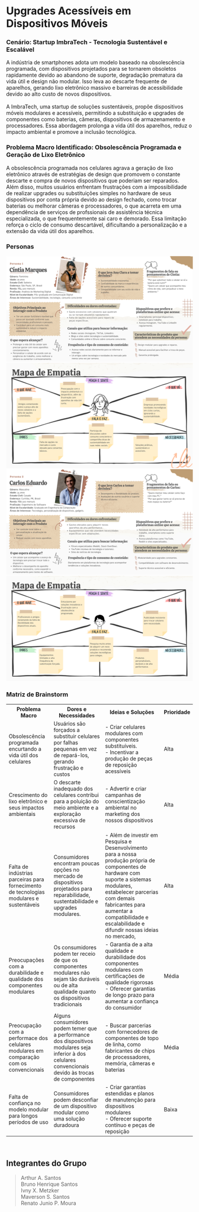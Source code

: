 # Upgrades Acessíveis em Dispositivos Móveis

### Cenário: Startup ImbraTech - Tecnologia Sustentável e Escalável

A indústria de smartphones adota um modelo baseado na obsolescência programada, com dispositivos projetados para se tornarem obsoletos rapidamente devido ao abandono de suporte, degradação prematura da vida útil e design não modular. Isso leva ao descarte frequente de aparelhos, gerando lixo eletrônico massivo e barreiras de acessibilidade devido ao alto custo de novos dispositivos.
<br> <br>
A ImbraTech, uma startup de soluções sustentáveis, propõe dispositivos móveis modulares e acessíveis, permitindo a substituição e upgrades de componentes como baterias, câmeras, dispositivos de armazenamento e processadores. Essa abordagem prolonga a vida útil dos aparelhos, reduz o impacto ambiental e promove a inclusão tecnológica.


### Problema Macro Identificado: Obsolescência Programada e Geração de Lixo Eletrônico

A obsolescência programada nos celulares agrava a geração de lixo eletrônico através de estratégias de design que promovem o constante descarte e compra de novos dispositivos que poderiam ser reparados. Além disso, muitos usuários enfrentam frustrações com a impossibilidade de realizar upgrades ou substituições simples no hardware de seus dispositivos por conta própria devido ao design fechado, como trocar baterias ou melhorar câmeras e processadores, o que acarreta em uma dependência de serviços de profssionais de assistência técnica especializada, o que frequentemente sai caro e demorado. Essa limitação reforça o ciclo de consumo descartável, dificultando a personalização e a extensão da vida útil dos aparelhos.


### Personas

<img src="assets/4.png">
<img src="assets/5.png">
<img src="assets/6.png">
<img src="assets/7.png">

### Matriz de Brainstorm

<table>
    <tr>
        <th>Problema Macro</th>
        <th>Dores e Necessidades</th>
        <th>Ideias e Soluções</th>
        <th>Prioridade</th>
    </tr>
    <tr>
        <td>Obsolescência programada encurtando a vida útil dos celulares</td>
        <td>Usuários são forçados a substituir celulares por falhas pequenas em vez de repará-los, gerando frustração e custos</td>
        <td>- Criar celulares modulares com componentes substituíveis. <br> - Incentivar a produção de peças de reposição acessíveis
        </td>
        <td> Alta
        </td>
    </tr>
    <tr>
        <td>Crescimento do lixo eletrônico e seus impactos ambientais</td>
        <td>O descarte inadequado dos celulares contribui para a poluição do meio ambiente e a exploração excessiva de recursos</td>
        <td>- Advertir e criar campanhas de conscientização ambiental no marketing dos nossos dispositivos</td>
        <td>Alta</td>
    </tr>
    <tr>
        <td>Falta de indústrias parceiras para fornecimento de tecnologias modulares e sustentáveis</td>
        <td>Consumidores encontram poucas opções no mercado de dispositivos projetados para reparabilidade, sustentabilidade e upgrades modulares.</td>
        <td>- Além de investir em Pesquisa e Desenvolvimento para a nossa produção própria de componentes de hardware com suporte a sistemas modulares, estabelecer parcerias com demais fabricantes para aumentar a compatibilidade e escalabilidade e difundir nossas ideias no mercado,</td>
        <td>Alta</td>
    </tr>
    <tr>
        <td>Preocupações com a durabilidade e qualidade dos componentes modulares</td>
        <td>Os consumidores podem ter receio de que os componentes modulares não sejam tão duráveis ou de alta qualidade quanto os dispositivos tradicionais</td>
        <td>- Garantia de a alta qualidade e durabilidade dos componentes modulares com certificações de qualidade rigorosas <br> - Oferecer garantias de longo prazo para aumentar a confiança do consumidor</td>
        <td>Média</td>
    </tr>
    <tr>
        <td>Preocupação com a performace dos celulares modulares em comparação com os convencionais</td>
        <td>Alguns consumidores podem temer que a performance dos dispositivos modulares seja inferior à dos celulares convencionais devido às trocas de componentes</td>
        <td>- Buscar parcerias com fornecedores de componentes de topo de linha, como fabricantes de chips de processadores, memória, câmeras e baterias</td>
        <td>Média</td>
    </tr>
    <tr>
        <td>Falta de confiança no modelo modular para longos períodos de uso</td>
        <td>Consumidores podem desconfiar de um dispositivo modular como uma solução duradoura</td>
        <td>- Criar garantias estendidas e planos de manutenção para dispositivos modulares <br>
- Oferecer suporte contínuo e peças de reposição</td>
        <td>Baixa</td>
    </tr>
</table>
<br>

## Integrantes do Grupo
> Arthur A. Santos <br>
Bruno Henrique Santos <br>
Ivny X. Metzker <br>
Maverson S. Santos <br>
Renato Junio P. Moura
